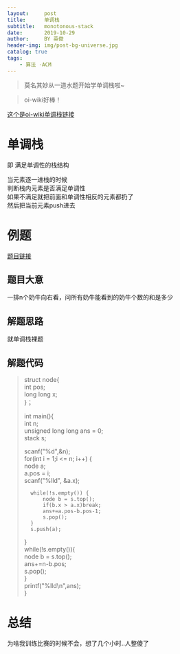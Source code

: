 ```yaml
---
layout:     post
title:      单调栈
subtitle:   monotonous-stack
date:       2019-10-29
author:     BY 英俊
header-img: img/post-bg-universe.jpg
catalog: true
tags:
    - 算法 -ACM
---
```


>莫名其妙从一道水题开始学单调栈啦~  

>oi-wiki好棒！  

[这个是oi-wiki单调栈链接](https://oi-wiki.org/ds/monotonous-stack/)

 # 单调栈 
即 满足单调性的栈结构 

当元素逐一进栈的时候    
判断栈内元素是否满足单调性  
如果不满足就把前面和单调性相反的元素都扔了  
然后把当前元素push进去  


# 例题
[题目链接](http://poj.org/problem?id=3250)
## 题目大意 

一排n个奶牛向右看，问所有奶牛能看到的奶牛个数的和是多少
 
## 解题思路

就单调栈裸题 
 
## 解题代码
>  struct node{  
>	int pos;  
>	long long x;  
>  }；  
>  
> int main(){  
>	int n;   
>	unsigned long long ans = 0;  
>	stack<node> s;  
>  
>	scanf("%d",&n);  
>	for(int i = 1;i <= n; i++) {  
>		node a;  
>		a.pos = i;  
>		scanf("%lld", &a.x);  
>		  
>		while(!s.empty()) {  
>			node b = s.top();  
>			if(b.x > a.x)break;  
>			ans+=a.pos-b.pos-1;  
>			s.pop();  
>		}  
>		s.push(a);  	
>	}  
>	while(!s.empty()){  
> 		node b = s.top();  
>		ans+=n-b.pos;  
>		s.pop();  
>	}  
>	printf("%lld\n",ans);  
> }   

# 总结

为啥我训练比赛的时候不会，想了几个小时..人整傻了
